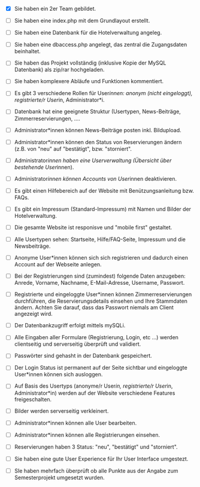 - [x] Sie haben ein 2er Team gebildet. 

 - [ ] Sie haben eine index.php mit dem Grundlayout erstellt. 

 - [ ] Sie haben eine Datenbank für die Hotelverwaltung angeleg. 

 - [ ] Sie haben eine dbaccess.php angelegt, das zentral die Zugangsdaten beinhaltet. 

 - [ ] Sie haben das Projekt vollständig (inklusive Kopie der MySQL Datenbank) als zip/rar hochgeladen. 

 - [ ] Sie haben komplexere Abläufe und Funktionen kommentiert. 

 - [ ] Es gibt 3 verschiedene Rollen für User*innen: anonym (nicht eingeloggt), registrierte/r User*in, Administrator*i. 

 - [ ] Datenbank hat eine geeignete Struktur (Usertypen, News-Beiträge, Zimmerreservierungen, .... 

 - [ ] Administrator*innen können News-Beiträge posten inkl. Bildupload. 

 - [ ] Administrator*innen können den Status von Reservierungen ändern (z.B. von "neu" auf "bestätigt", bzw. "storniert". 

 - [ ] Administrator*innen haben eine Userverwaltung (Übersicht über bestehende User*innen). 

 - [ ] Administrator*innen können Accounts von User*innen deaktivieren. 

 - [ ] Es gibt einen Hilfebereich auf der Website mit Benützungsanleitung bzw. FAQs. 

 - [ ] Es gibt ein Impressum (Standard-Impressum) mit Namen und Bilder der Hotelverwaltung. 

 - [ ] Die gesamte Website ist responisve und "mobile first" gestaltet. 

 - [ ] Alle Usertypen sehen: Startseite, Hilfe/FAQ-Seite, Impressum und die Newsbeiträge. 

 - [ ] Anonyme User*innen können sich sich registrieren und dadurch einen Account auf der Webseite anlegen. 

 - [ ] Bei der Registrierungen sind (zumindest) folgende Daten anzugeben: Anrede, Vorname, Nachname, E-Mail-Adresse, Username, Passwort. 

 - [ ] Registrierte und eingeloggte User*innen können Zimmerreservierungen durchführen, die Reservierungsdetails einsehen und Ihre Stammdaten ändern. Achten Sie darauf, dass das Passwort niemals am Client angezeigt wird. 

 - [ ] Der Datenbankzugriff erfolgt mittels mySQLi. 

 - [ ] Alle Eingaben aller Formulare (Registrierung, Login, etc ...) werden clientseitig und serverseitig überprüft und validiert. 

 - [ ] Passwörter sind gehasht in der Datenbank gespeichert. 

 - [ ] Der Login Status ist permanent auf der Seite sichtbar und eingeloggte User*innen können sich ausloggen. 

 - [ ] Auf Basis des Usertyps (anonyme/r User*in, registrierte/r User*in, Administrator*in) werden auf der Website verschiedene Features freigeschalten. 

 - [ ] Bilder werden serverseitig verkleinert. 

 - [ ] Administrator*innen können alle User bearbeiten. 

 - [ ] Administrator*innen können alle Registrierungen einsehen. 

 - [ ] Reservierungen haben 3 Status: "neu", "bestätigt" und "storniert". 

 - [ ] Sie haben eine gute User Experience für Ihr User Interface umgestezt. 

 - [ ] SIe haben mehrfach überprüft ob alle Punkte aus der Angabe zum Semesterprojekt umgesetzt wurden.